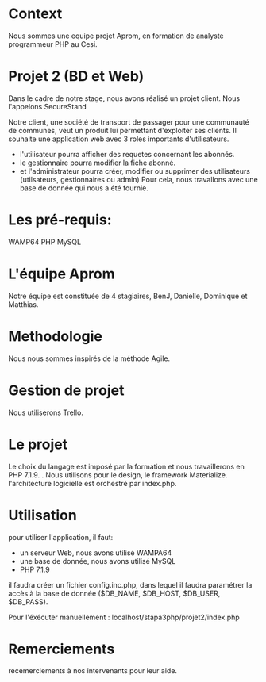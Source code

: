 # Context
Nous sommes une equipe projet Aprom, en formation de analyste programmeur PHP au Cesi.

# Projet 2 (BD et Web)
Dans le cadre de notre stage, nous avons réalisé un projet client. Nous l'appelons SecureStand

Notre client, une société de transport de passager pour une communauté de communes, veut un produit lui permettant d'exploiter ses clients.
Il souhaite une application web avec 3 roles importants d'utilisateurs.
- l'utilisateur pourra afficher des requetes concernant les abonnés.
- le gestionnaire pourra modifier la fiche abonné.
- et l'administrateur pourra créer, modifier ou supprimer des utilisateurs (utilsateurs, gestionnaires ou admin)
Pour cela, nous travallons avec une base de donnée qui nous a été fournie.

# Les pré-requis:
WAMP64
PHP
MySQL

# L'équipe Aprom
Notre équipe est constituée de 4 stagiaires, BenJ, Danielle, Dominique et Matthias.

# Methodologie
Nous nous sommes inspirés de la méthode Agile.

# Gestion de projet
Nous utiliserons Trello.

# Le projet
Le choix du langage est imposé par la formation et nous travaillerons en PHP 7.1.9. .
Nous utilisons pour le design, le framework Materialize.
l'architecture logicielle est orchestré par index.php.

# Utilisation
pour utiliser l'application, il faut:
- un serveur Web, nous avons utilisé WAMPA64
- une base de donnée, nous avons utilisé MySQL
- PHP 7.1.9

il faudra créer un fichier config.inc.php, dans lequel il faudra paramétrer la accès à la base de donnée ($DB_NAME, $DB_HOST, $DB_USER, $DB_PASS).

Pour l'éxécuter manuellement : localhost/stapa3php/projet2/index.php

# Remerciements
recemerciements à nos intervenants pour leur aide.
